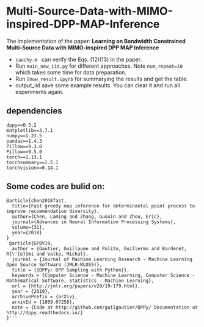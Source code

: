 # Multi-Source-Data-with-MIMO-inspired-DPP-MAP-Inference
The implementation of the paper: **Learning on Bandwidth Constrained Multi-Source Data with MIMO-inspired DPP MAP Inference**
- ```cauchy.m ``` can verify the Eqs. (12)(13) in the paper.
- Run ``` main_new_iid.py ``` for different approaches. Note ```num_repeat=10``` which takes some time for data preparation. 
- Run ``` Show_result.ipynb ``` for summarying the results and get the table.
- output_iid save some example results. You can clear it and run all experiments again.

## dependencies
```
dppy==0.3.2
matplotlib==3.7.1
numpy==1.23.5
pandas==1.4.3
Pillow==9.3.0
Pillow==9.5.0
torch==1.13.1
torchsummary==1.5.1
torchvision==0.14.1
```

## Some codes are bulid on:
``` 
@article{chen2018fast,
  title={Fast greedy map inference for determinantal point process to improve recommendation diversity},
  author={Chen, Laming and Zhang, Guoxin and Zhou, Eric},
  journal={Advances in Neural Information Processing Systems},
  volume={31},
  year={2018}
}
 @article{GPBV19,
  author = {Gautier, Guillaume and Polito, Guillermo and Bardenet, R{\'{e}}mi and Valko, Michal},
  journal = {Journal of Machine Learning Research - Machine Learning Open Source Software (JMLR-MLOSS)},
  title = {{DPPy: DPP Sampling with Python}},
  keywords = {Computer Science - Machine Learning, Computer Science - Mathematical Software, Statistics - Machine Learning},
  url = {http://jmlr.org/papers/v20/19-179.html},
  year = {2019},
  archivePrefix = {arXiv},
  arxivId = {1809.07258},
  note = {Code at http://github.com/guilgautier/DPPy/ Documentation at http://dppy.readthedocs.io/}
}'''
